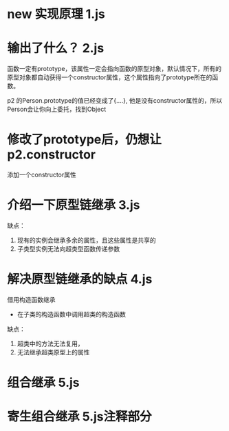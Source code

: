 # new 实现原理 1.js

# 输出了什么？ 2.js
函数一定有prototype，该属性一定会指向函数的原型对象，默认情况下，所有的原型对象都自动获得一个constructor属性，这个属性指向了prototype所在的函数。

p2 的Person.prototype的值已经变成了{....}, 他是没有constructor属性的，所以Person会让你向上委托，找到Object

# 修改了prototype后，仍想让p2.constructor

添加一个constructor属性

# 介绍一下原型链继承   3.js

缺点：

1. 现有的实例会继承多余的属性，且这些属性是共享的
2. 子类型实例无法向超类型函数传递参数

# 解决原型链继承的缺点  4.js

借用构造函数继承

* 在子类的构造函数中调用超类的构造函数

缺点：

1. 超类中的方法无法复用，
2. 无法继承超类原型上的属性

# 组合继承  5.js

# 寄生组合继承 5.js注释部分
